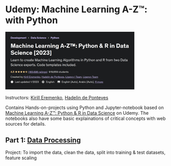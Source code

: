 # Udemy: Machine Learning A-Z™: with Python

<img src="/resources/title_logo.png" width="80%">

Instructors: [Kirill Eremenko](https://www.udemy.com/user/kirilleremenko/), [Hadelin de Ponteves](https://www.udemy.com/user/hadelin-de-ponteves/)

Contains Hands-on-projects using Python and Jupyter-notebook based on [Machine Learning A-Z™: Python & R in Data Science](https://www.udemy.com/course/machinelearning/)  on Udemy. The notebooks also have some basic explainations of critical concepts with web sources for details.

## Part 1: [Data Processing](https://www.udemy.com/course/machinelearning/learn/lecture/19055936#overview)
Project: To import the data, clean the data, split into training & test datasets, feature scaling
